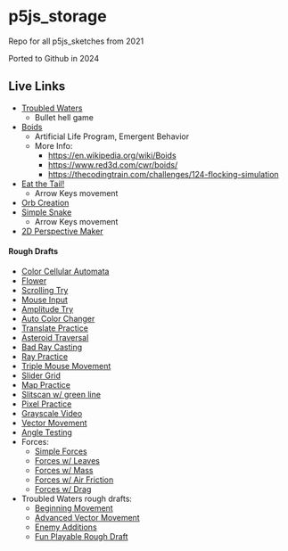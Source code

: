 # p5js_storage
Repo for all p5js_sketches from 2021

Ported to Github in 2024

## Live Links
- [Troubled Waters](https://editor.p5js.org/cgregori/full/y6gVgs_PL)
  + Bullet hell game
- [Boids](https://editor.p5js.org/cgregori/full/py1rtUxvw)
  + Artificial Life Program, Emergent Behavior
  + More Info:
    * https://en.wikipedia.org/wiki/Boids
    * https://www.red3d.com/cwr/boids/
    * https://thecodingtrain.com/challenges/124-flocking-simulation
- [Eat the Tail!](https://editor.p5js.org/cgregori/full/UE6tgJ25r)
  + Arrow Keys movement
- [Orb Creation](https://editor.p5js.org/cgregori/full/HK_u7OEwo)
- [Simple Snake](https://editor.p5js.org/cgregori/full/t6z19iMbK)
  + Arrow Keys movement
- [2D Perspective Maker](https://editor.p5js.org/cgregori/full/gC4fseQ6k)

#### Rough Drafts
- [Color Cellular Automata](https://editor.p5js.org/cgregori/full/gJbq1cF81)
- [Flower](https://editor.p5js.org/cgregori/full/4uxcosTuu)
- [Scrolling Try](https://editor.p5js.org/cgregori/full/KfzfXFEwA)
- [Mouse Input](https://editor.p5js.org/cgregori/full/haXuuDilQ)
- [Amplitude Try](https://editor.p5js.org/cgregori/full/qH7iCZgti)
- [Auto Color Changer](https://editor.p5js.org/cgregori/full/jvEcX7jfl)
- [Translate Practice](https://editor.p5js.org/cgregori/full/Ouq0H5BU3)
- [Asteroid Traversal](https://editor.p5js.org/cgregori/full/iQpDz0IYh)
- [Bad Ray Casting](https://editor.p5js.org/cgregori/full/QkXIhrYIv)
- [Ray Practice](https://editor.p5js.org/cgregori/full/AbiDEH_S5)
- [Triple Mouse Movement](https://editor.p5js.org/cgregori/full/z-GkwqFY-)
- [Slider Grid](https://editor.p5js.org/cgregori/full/jUpBcfxs1)
- [Map Practice](https://editor.p5js.org/cgregori/full/hxwMRNeQw)
- [Slitscan w/ green line](https://editor.p5js.org/cgregori/full/gC4fseQ6k)
- [Pixel Practice](https://editor.p5js.org/cgregori/full/moWWgpR6O)
- [Grayscale Video](https://editor.p5js.org/cgregori/full/MY0Rua-uz)
- [Vector Movement](https://editor.p5js.org/cgregori/full/9WErqkOvo)
- [Angle Testing](https://editor.p5js.org/cgregori/full/yNICEPMN0)
- Forces:  
  - [Simple Forces](https://editor.p5js.org/cgregori/full/ndF4r74Jh)
  - [Forces w/ Leaves](https://editor.p5js.org/cgregori/full/deeo1RduN)
  - [Forces w/ Mass](https://editor.p5js.org/cgregori/full/P8kXc2sRY)
  - [Forces w/ Air Friction](https://editor.p5js.org/cgregori/full/XAoPII-pt)
  - [Forces w/ Drag](https://editor.p5js.org/cgregori/full/QO-vBBoAQ)
- Troubled Waters rough drafts:
  - [Beginning Movement](https://editor.p5js.org/cgregori/full/-vJZGORke)
  - [Advanced Vector Movement](https://editor.p5js.org/cgregori/full/QkdPdfdkc)
  - [Enemy Additions](https://editor.p5js.org/cgregori/full/zxHxjeluv)
  - [Fun Playable Rough Draft](https://editor.p5js.org/cgregori/full/WSEsdCPFe)